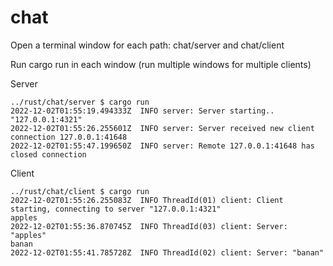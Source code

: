 # chat

Open a terminal window for each path: chat/server and chat/client

Run cargo run in each window (run multiple windows for multiple clients)

Server

```
../rust/chat/server $ cargo run
2022-12-02T01:55:19.494333Z  INFO server: Server starting.. "127.0.0.1:4321"
2022-12-02T01:55:26.255601Z  INFO server: Server received new client connection 127.0.0.1:41648
2022-12-02T01:55:47.199650Z  INFO server: Remote 127.0.0.1:41648 has closed connection
```

Client

```
../rust/chat/client $ cargo run
2022-12-02T01:55:26.255083Z  INFO ThreadId(01) client: Client starting, connecting to server "127.0.0.1:4321"
apples
2022-12-02T01:55:36.870745Z  INFO ThreadId(03) client: Server: "apples"
banan
2022-12-02T01:55:41.785728Z  INFO ThreadId(02) client: Server: "banan"
```
